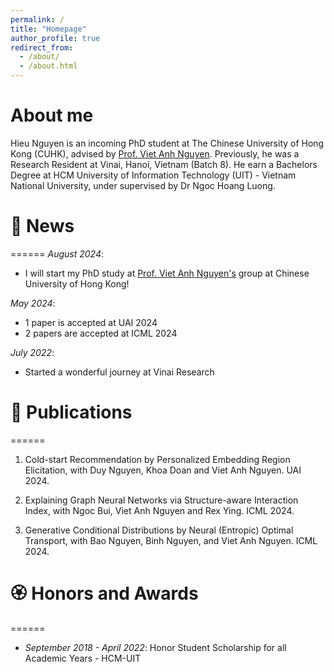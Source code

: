 ```yaml
---
permalink: /
title: "Homepage"
author_profile: true
redirect_from: 
  - /about/
  - /about.html
---
```


<span class='anchor' id='about-me'></span>
# About me
Hieu Nguyen is an incoming PhD student at The Chinese University of Hong Kong (CUHK), advised by [Prof. Viet Anh Nguyen](https://www.vietanhnguyen.net/). Previously, he was a Research Resident at Vinai, Hanoi, Vietnam (Batch 8). He earn a Bachelors Degree at HCM University of Information Technology (UIT) - Vietnam National University, under supervised by Dr Ngoc Hoang Luong.


<span class='anchor' id='news'></span>
# 🌟 News
======
*August 2024*:
- I will start my PhD study at [Prof. Viet Anh Nguyen's](https://www.vietanhnguyen.net/) group at Chinese University of Hong Kong!

*May 2024*: 
- 1 paper is accepted at UAI 2024
- 2 papers are accepted at ICML 2024

*July 2022*:
- Started a wonderful journey at Vinai Research

# 📜 Publications
======
1. Cold-start Recommendation by Personalized Embedding Region Elicitation, with Duy Nguyen, Khoa Doan and Viet Anh Nguyen. UAI 2024.

2. Explaining Graph Neural Networks via Structure-aware Interaction Index, with Ngoc Bui, Viet Anh Nguyen and Rex Ying. ICML 2024.

3. Generative Conditional Distributions by Neural (Entropic) Optimal Transport, with Bao Nguyen, Binh Nguyen, and Viet Anh Nguyen. ICML 2024.


# 🏵️ Honors and Awards
======
- *September 2018 - April 2022*: Honor Student Scholarship for all Academic Years - HCM-UIT